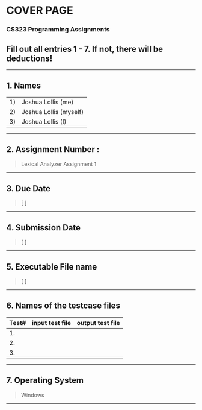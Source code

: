 # COVER  PAGE
### CS323 Programming Assignments

## **Fill out all entries 1 - 7.    If not, there will be deductions!**  

---

## 1.   Names 

|      |                        |
|------|------------------------|
|  1)  | Joshua Lollis (me)     |
|  2)  | Joshua Lollis (myself) |
|  3)  | Joshua Lollis (I)      |

---


## 2. Assignment Number : 
>Lexical Analyzer Assignment 1

---

## 3. Due Date
>[ ]

---

## 4. Submission  Date
>[ ]

---

## 5. Executable File name 
>[ ]

---

## 6. Names of the testcase files       

| Test# |input test file |           output test file              |                                       
|-------|----------------|-----------------------------------------|
| 1.    |                |                                         |
| 2.    |                |                                         |
| 3.    |                |                                         |

---

## 7. Operating System       
> Windows
---